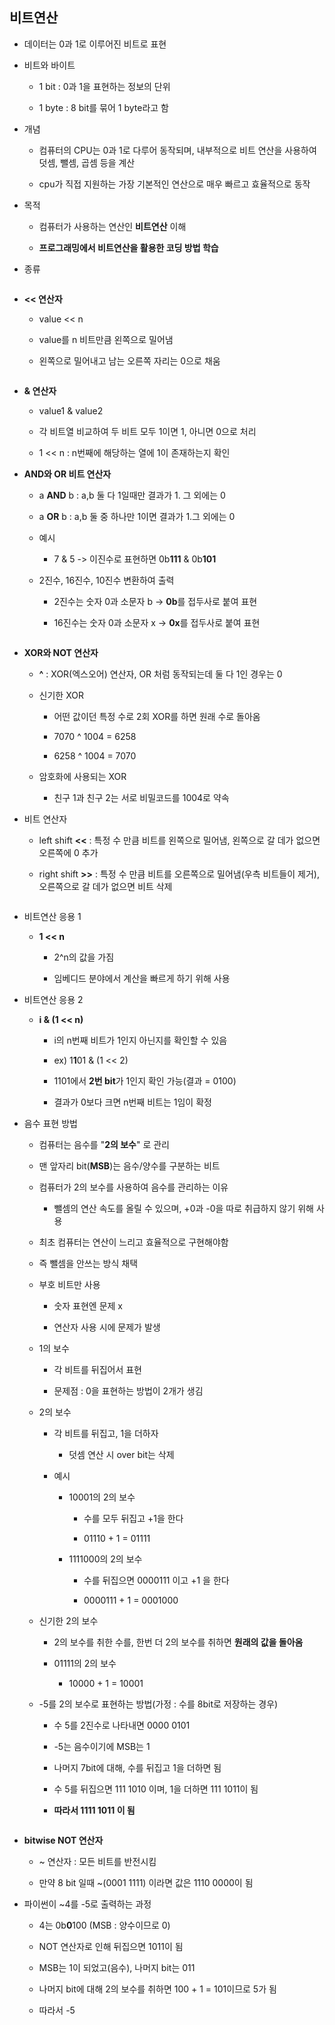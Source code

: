 ## 비트연산

- 데이터는 0과 1로 이루어진 비트로 표현

- 비트와 바이트
  
  - 1 bit : 0과 1을 표현하는 정보의 단위
  
  - 1 byte : 8 bit를 묶어 1 byte라고 함

- 개념
  
  - 컴퓨터의 CPU는 0과 1로 다루어 동작되며, 내부적으로 비트 연산을 사용하여 덧셈, 뺄셈, 곱셈 등을 계산
  
  - cpu가 직접 지원하는 가장 기본적인 연산으로 매우 빠르고 효율적으로 동작

- 목적
  
  - 컴퓨터가 사용하는 연산인 **비트연산** 이해
  
  - **프로그래밍에서 비트연산을 활용한 코딩 방법 학습**

- 종류
  
  <img src="file:///C:/Users/SSAFY/AppData/Roaming/marktext/images/2025-03-06-15-37-29-image.png" title="" alt="" data-align="center">

- **<< 연산자**
  
  - value << n
  
  - value를 n 비트만큼 왼쪽으로 밀어냄
  
  - 왼쪽으로 밀어내고 남는 오른쪽 자리는 0으로 채움
  
  <img src="file:///C:/Users/SSAFY/AppData/Roaming/marktext/images/2025-03-06-15-45-57-image.png" title="" alt="" data-align="center">

- **& 연산자**
  
  - value1 & value2
  
  - 각 비트열 비교하여 두 비트 모두 1이면 1, 아니면 0으로 처리
  
  <img src="file:///C:/Users/SSAFY/AppData/Roaming/marktext/images/2025-03-06-15-47-00-image.png" title="" alt="" data-align="center">
  
  - 1 << n : n번째에 해당하는 열에 1이 존재하는지 확인

- **AND와 OR 비트 연산자**
  
  - a **AND** b : a,b 둘 다 1일때만 결과가 1. 그 외에는 0
  
  - a **OR** b : a,b 둘 중 하나만 1이면 결과가 1.그 외에는 0
  
  - 예시
    
    - 7 & 5 -> 이진수로 표현하면 0b**111** & 0b**101**
    
    <img title="" src="file:///C:/Users/SSAFY/AppData/Roaming/marktext/images/2025-03-07-09-12-00-image.png" alt="" data-align="center">
  
  - 2진수, 16진수, 10진수 변환하여 출력
    
    - 2진수는 숫자 0과 소문자 b -> **0b**를 접두사로 붙여 표현
    
    - 16진수는 숫자 0과 소문자 x -> **0x**를 접두사로 붙여 표현
    
    <img src="file:///C:/Users/SSAFY/AppData/Roaming/marktext/images/2025-03-07-09-15-42-image.png" title="" alt="" data-align="center">

- **XOR와 NOT 연산자**
  
  - **^** : XOR(엑스오어) 연산자, OR 처럼 동작되는데 둘 다 1인 경우는 0
  
  <img src="file:///C:/Users/SSAFY/AppData/Roaming/marktext/images/2025-03-07-09-24-20-image.png" title="" alt="" data-align="center">
  
  - 신기한 XOR
    
    - 어떤 값이던 특정 수로 2회 XOR를 하면 원래 수로 돌아옴
    
    - 7070 ^ 1004 = 6258
    
    - 6258 ^ 1004 = 7070
  
  - 암호화에 사용되는 XOR
    
    - 친구 1과 친구 2는 서로 비밀코드를 1004로 약속
    
    <img src="file:///C:/Users/SSAFY/AppData/Roaming/marktext/images/2025-03-07-09-26-47-image.png" title="" alt="" data-align="center">

- 비트 연산자
  
  - left shift  **<<** : 특정 수 만큼 비트를 왼쪽으로 밀어냄, 왼쪽으로 갈 데가 없으면 오른쪽에 0 추가
  
  - right shift **>>** : 특정 수 만큼 비트를 오른쪽으로 밀어냄(우측 비트들이 제거), 오른쪽으로 갈 데가 없으면 비트 삭제
  
  <img src="file:///C:/Users/SSAFY/AppData/Roaming/marktext/images/2025-03-07-09-30-09-image.png" title="" alt="" data-align="center">

- 비트연산 응용 1
  
  - **1 << n**
    
    - 2^n의 값을 가짐
    
    - 임베디드 분야에서 계산을 빠르게 하기 위해 사용

- 비트연산 응용 2
  
  - **i & (1 << n)**
    
    - i의 n번째 비트가 1인지 아닌지를 확인할 수 있음
    
    - ex) 1**1**01 & (1 << 2)
    
    - 1101에서 **2번 bit**가 1인지 확인 가능(결과 = 0100)
    
    - 결과가 0보다 크면 n번째 비트는 1임이 확정

- 음수 표현 방법
  
  - 컴퓨터는 음수를 "**2의 보수**" 로 관리
  
  - 맨 앞자리 bit(**MSB**)는 음수/양수를 구분하는 비트
  
  - 컴퓨터가 2의 보수를 사용하여 음수를 관리하는 이유
    
    - 뺄셈의 연산 속도를 올릴 수 있으며, +0과 -0을 따로 취급하지 않기 위해 사용
    
    <img src="file:///C:/Users/SSAFY/AppData/Roaming/marktext/images/2025-03-07-10-08-32-image.png" title="" alt="" data-align="center">
  
  - 최초 컴퓨터는 연산이 느리고 효율적으로 구현해야함
  
  - 즉 뺄셈을 안쓰는 방식 채택
  
  - 부호 비트만 사용
    
    - 숫자 표현엔 문제 x
    
    - 연산자 사용 시에 문제가 발생
  
  - 1의 보수
    
    - 각 비트를 뒤집어서 표현
    
    - 문제점 : 0을 표현하는 방법이 2개가 생김
  
  - 2의 보수
    
    - 각 비트를 뒤집고, 1을 더하자   
      
      - 덧셈 연산 시 over bit는 삭제
    
    - 예시
      
      - 10001의 2의 보수
        
        - 수를 모두 뒤집고 +1을 한다
        
        - 01110 + 1 = 01111
      
      - 1111000의 2의 보수
        
        - 수를 뒤집으면 0000111 이고 +1 을 한다
        
        - 0000111 + 1 = 0001000
  
  - 신기한 2의 보수
    
    - 2의 보수를 취한 수를, 한번 더 2의 보수를 취하면 **원래의 값을 돌아옴**
    
    - 01111의 2의 보수
      
      - 10000 + 1 = 10001
  
  - -5를 2의 보수로 표현하는 방법(가정 : 수를 8bit로 저장하는 경우)
    
    - 수 5를 2진수로 나타내면 0000 0101
    
    - -5는 음수이기에 MSB는 1
    
    - 나머지 7bit에 대해, 수를 뒤집고 1을 더하면 됨
    
    - 수 5를 뒤집으면 111 1010 이며, 1을 더하면 111 1011이 됨
    
    - **따라서 1111 1011 이 됨**
    
    <img src="file:///C:/Users/SSAFY/AppData/Roaming/marktext/images/2025-03-07-10-20-46-image.png" title="" alt="" data-align="center">

- **bitwise NOT 연산자**
  
  - ~ 연산자 : 모든 비트를 반전시킴
  
  - 만약 8 bit 일때 ~(0001 1111) 이라면 값은 1110 0000이 됨

- 파이썬이 ~4를 -5로 출력하는 과정
  
  - 4는 0b**0**100 (MSB : 양수이므로 0)
  
  - NOT 연산자로 인해 뒤집으면 1011이 됨
  
  - MSB는 1이 되었고(음수), 나머지 bit는 011
  
  - 나머지 bit에 대해 2의 보수를 취하면 100 + 1 = 101이므로 5가 됨
  
  - 따라서 -5
